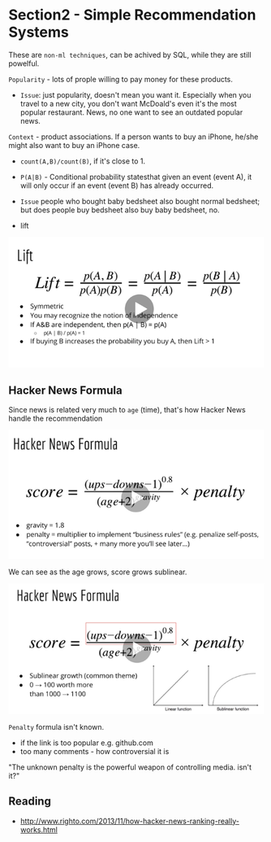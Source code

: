 
# Section2 - Simple Recommendation Systems

These are `non-ml techniques`, can be achived by SQL, while they are still powelful.

`Popularity` - lots of prople willing to pay money for these products.

- `Issue`: just popularity, doesn't mean you want it. Especially when you travel to a new city, you don't want McDoald's even it's the most popular restaurant. News, no one want to see an outdated popular news.

`Context` - product associations. If a person wants to buy an iPhone, he/she might also want to buy an iPhone case. 

- `count(A,B)/count(B)`, if it's close to 1.

- `P(A|B)` - Conditional probability statesthat given an event (event A), it will only occur if an event (event B) has already occurred. 

- `Issue` people who bought baby bedsheet also bought normal bedsheet; but does people buy bedsheet also buy baby bedsheet, no.

- lift

![lift](arts/2-lift.png)

## Hacker News Formula

Since news is related very much to `age` (time), that's how Hacker News handle the recommendation

![Hacknews](arts/2-popularity-age.png)

We can see as the age grows, score grows sublinear.

![sublieaner growth](arts/2-p-a-diagram.png)

`Penalty` formula isn't known.
- if the link is too popular e.g. github.com
- too many comments - how controversial it is


"The unknown penalty is the powerful weapon of controlling media. isn't it?"


## Reading
- http://www.righto.com/2013/11/how-hacker-news-ranking-really-works.html
